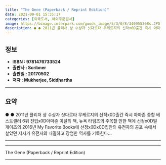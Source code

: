 ```yaml
---
title: "The Gene (Paperback / Reprint Edition)"
date: 2021-09-01 15:35:17
categories: [외국도서, 해외주문원서]
image: https://bimage.interpark.com/goods_image/5/3/0/8/340055308s.JPG
description: ● ● 2011년 퓰리처 상 수상자 싯다르타 무케르지의 신작x0D출간 즉시 아마존 종합 베스트셀러 6위 진입x0D아마존 이달의 책, 뉴욕 타임즈의 주목할 만한 책에 선정x0D빌 게이츠의 2016년 My Favorite Books에 선정x0Dx0D집안의 유전자의 공포 속에서 살았던 저
---
```


## **정보**

- **ISBN : 9781476733524**
- **출판사 : Scribner**
- **출판일 : 20170502**
- **저자 : Mukherjee, Siddhartha**

------



## **요약**

●  ●  2011년 퓰리처 상 수상자 싯다르타 무케르지의 신작x0D출간 즉시 아마존 종합 베스트셀러 6위 진입x0D아마존 이달의 책, 뉴욕 타임즈의 주목할 만한 책에 선정x0D빌 게이츠의 2016년 My Favorite Books에 선정x0Dx0D집안의 유전자의 공포 속에서 살았던 저자가 유전자의 내밀하고 장엄한 역사를 기록한다... 

------



------


The Gene (Paperback / Reprint Edition) 

------


